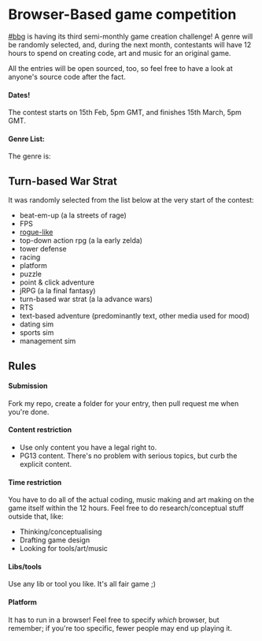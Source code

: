 # Browser-Based game competition

[#bbg](http://hashbbg.com) is having its third semi-monthly game creation challenge!  A genre will be randomly selected, and, during the next month, contestants will have 12 hours to spend on creating code, art and music for an original game.

All the entries will be open sourced, too, so feel free to have a look at anyone's source code after the fact.  

#### Dates!

The contest starts on 15th Feb, 5pm GMT, and finishes 15th March, 5pm GMT.

#### Genre List:

The genre is:

## Turn-based War Strat

It was randomly selected from the list below at the very start of the contest:

* beat-em-up (a la streets of rage)
* FPS
* [rogue-like](http://en.wikipedia.org/wiki/Roguelike)
* top-down action rpg (a la early zelda)
* tower defense
* racing
* platform
* puzzle
* point & click adventure
* jRPG (a la final fantasy)
* turn-based war strat (a la advance wars)
* RTS
* text-based adventure (predominantly text, other media used for mood)
* dating sim
* sports sim 
* management sim


## Rules

#### Submission

Fork my repo, create a folder for your entry, then pull request me when you're done.

#### Content restriction

* Use only content you have a legal right to.
* PG13 content.  There's no problem with serious topics, but curb the explicit content.

#### Time restriction

You have to do all of the actual coding, music making and art making on the game itself within the 12 hours.  Feel free to do research/conceptual stuff outside that, like:

* Thinking/conceptualising
* Drafting game design
* Looking for tools/art/music

#### Libs/tools

Use any lib or tool you like.  It's all fair game ;)

#### Platform

It has to run in a browser! Feel free to specify *which* browser, but remember; if you're too specific, fewer people may end up playing it.
